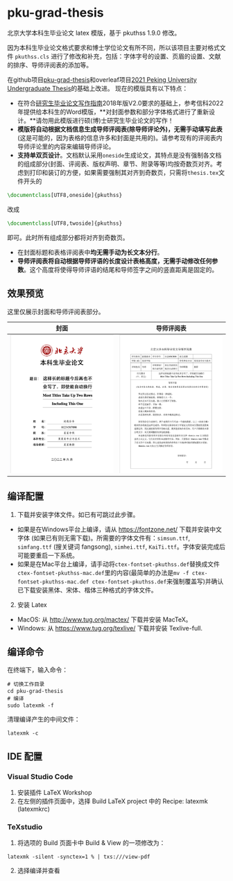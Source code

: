 # pku-grad-thesis

北京大学本科生毕业论文 latex 模版，基于 pkuthss 1.9.0 修改。

因为本科生毕业论文格式要求和博士学位论文有所不同，所以该项目主要对格式文件 `pkuthss.cls` 进行了修改和补充，包括：字体字号的设置、页眉的设置、文献的排序、导师评阅表的添加等。

在github项目[pku-grad-thesis](https://github.com/wongsingfo/pku-grad-thesis)和overleaf项目[2021 Peking University Undergraduate Thesis](https://www.overleaf.com/latex/templates/2021-peking-university-undergraduate-thesis/bctgcdnckbdq)的基础上改进。
现在的模版具有以下特点：
- 在符合[研究生毕业论文写作指南](http://grs.pku.edu.cn/xwgz11/xwsy11/ssxw111/clxz08/346392.htm)2018年版V2.0要求的基础上，参考信科2022年提供给本科生的Word模版，**对封面参数和部分字体格式进行了重新设计。**请勿用此模版进行硕(博)士研究生毕业论文的写作！
- **模版将自动根据文档信息生成导师评阅表(除导师评论外)，无需手动填写此表**(这是可能的，因为表格的信息许多和封面是共用的)。请参考现有的评阅表内导师评论里的内容来编辑导师评论。
- **支持单双页设计**。文档默认采用`oneside`生成论文，其特点是没有强制各文档的组成部分(封面、评阅表、版权声明、章节、附录等等)均按奇数页对齐。考虑到打印和装订的方便，如果需要强制其对齐到奇数页，只需将`thesis.tex`文件开头的
```tex
\documentclass[UTF8,oneside]{pkuthss}
```
改成
```tex
\documentclass[UTF8,twoside]{pkuthss}
```
即可。此时所有组成部分都将对齐到奇数页。
- 在封面标题和表格评阅表中**均无需手动为长文本分行**。
- **导师评阅表将自动根据导师评语的长度设计表格高度，无需手动修改任何参数**。这个高度将使得导师评语的结尾和导师签字之间的竖直距离是固定的。

## 效果预览

这里仅展示封面和导师评阅表部分。

封面             |  导师评阅表
:-------------------------:|:-------------------------:
![](cover.png)  |  ![](table.png)

## 编译配置

1. 下载并安装字体文件。如已有可跳过此步骤。
  - 如果是在Windows平台上编译，请从 https://fontzone.net/ 下载并安装中文字体 (如果已有则无需下载)。所需要的字体文件有：`simsun.ttf`, `simfang.ttf` (搜关键词 fangsong), `simhei.ttf`, `KaiTi.ttf`。字体安装完成后可能要重启一下系统。
  - 如果是在Mac平台上编译，请手动将`ctex-fontset-pkuthss.def`替换成文件`ctex-fontset-pkuthss-mac.def`里的内容(最简单的办法是`mv -f ctex-fontset-pkuthss-mac.def ctex-fontset-pkuthss.def`来强制覆盖写)并确认已下载安装黑体、宋体、楷体三种格式的字体文件。
2. 安装 Latex
  - MacOS: 从 http://www.tug.org/mactex/ 下载并安装 MacTeX。
  - Windows: 从 https://www.tug.org/texlive/ 下载并安装 Texlive-full.

## 编译命令

在终端下，输入命令：

```shell
# 切换工作目录
cd pku-grad-thesis
# 编译
sudo latexmk -f
```

清理编译产生的中间文件：

```
latexmk -c
```

## IDE 配置

### Visual Studio Code

1. 安装插件 LaTeX Workshop
2. 在左侧的插件页面中，选择 Build LaTeX project 中的 Recipe: latexmk (latexmkrc)

### TeXstudio

1. 将选项的 Build 页面卡中 Build & View 的一项修改为：

```
latexmk -silent -synctex=1 % | txs:///view-pdf
```

2. 选择编译并查看